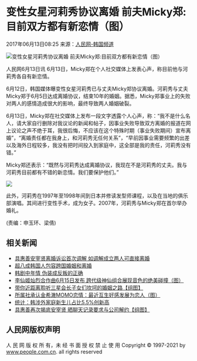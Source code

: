 # 变性女星河莉秀协议离婚 前夫Micky郑:目前双方都有新恋情（图）

2017年06月13日08:25  来源：[人民网-韩国频道](http://korea.people.com.cn/)

![变性女星河莉秀协议离婚 前夫Micky郑:目前双方都有新恋情（图）](/NMediaFile/2017/0613/MAIN201706130825000442376479847.jpg)

人民网6月13日讯 6月13日，Micky郑在个人社交媒体上发表心声，称目前他与河莉秀各自有新恋情。

6月12日，韩国媒体曝变性女星河莉秀已与丈夫Micky郑协议离婚。河莉秀与丈夫Micky郑于6月5日达成离婚协议，结束10年的婚姻。据悉，Micky郑事业上的失败对两人的感情造成很大的影响，最终导致两人婚姻破裂。

6月13日，Micky郑在社交媒体上发布一段文字透露个人心声，称：“我不是什么名人，请大家自行删除对我议论的新闻和帖子，因事业失败导致双方离婚的报道在网上议论之声不绝于耳，我很后悔，不应该在这个特殊时期（事业失败期间）宣布离婚”，“离婚责任都在我身上，和河莉秀无任何关系”，“早前因事业需要频繁的出差以及海外日程较多，我没有把时间投入到家庭中，这全部是我的责任，河莉秀没有错。”

Micky郑还表示：“既然与河莉秀达成离婚协议，我现在不是河莉秀的丈夫。我与河莉秀目前都有不错的新恋情。我们要保护他们。”

![](/NMediaFile/2017/0613/MAIN201706130847000302974441531.jpg)

此外，河莉秀在1997年至1998年间到日本并修读发型师课程，以及在当地的俱乐部演唱。其间进行变性手术，成为女子。2007年，河莉秀与Micky郑在首尔举办婚礼。

(责编：申玉环、梁倩)

## 相关新闻

- [具惠善安宰贤离婚诉讼首次调解 如调解成立两人可直接离婚](http://korea.people.com.cn/n1/2020/0715/c407920-31784994.html)
- [超八成韩国人包容跨国婚姻和离婚](http://korea.people.com.cn/n1/2020/0706/c407864-31772737.html)
- [韩剧中年情 伪装成反叛的正确](http://korea.people.com.cn/n1/2020/0608/c407921-31738701.html)
- [李仙姬灿烈合作曲6月15日发布 跨代级神仙组合展现音色的绝美碰撞（图）](http://korea.people.com.cn/n1/2020/0603/c407920-31734165.html)
- [带你近距离聆听三星会长子女们坎坷的婚姻之路【组图】](http://korea.people.com.cn/n1/2020/0214/c407864-31587516.html)
- [所属社承认金希澈MOMO恋情：最近互生好感发展为恋人（图）](http://korea.people.com.cn/n1/2020/0102/c407920-31531952.html)
- [统计：韩涉外家庭新生儿占比5.5%创新高](http://korea.people.com.cn/n1/2019/1107/c407864-31442350.html)
- [具惠善再次揭底安宰贤 晒聊天记录要求与公司解约【组图】](http://korea.people.com.cn/n1/2019/1008/c407920-31387543.html)

## 人民网版权声明

人 民 网 版 权 所 有，未 经 书 面 授 权 禁 止 使 用 Copyright © 1997-2021 by www.people.com.cn. all rights reserved
<!-- tcd_original_link http://korea.people.com.cn/n1/2017/0613/c407920-29335360.html -->
